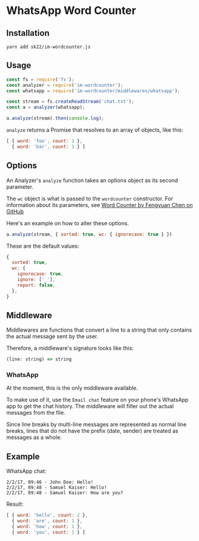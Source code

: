 # WhatsApp Word Counter

## Installation

```
yarn add sk22/im-wordcounter.js
```

## Usage

```javascript
const fs = require('fs');
const analyzer = require('im-wordcounter');
const whatsapp = require('im-wordcounter/middlewares/whatsapp');

const stream = fs.createReadStream('chat.txt');
const a = analyzer(whatsapp);

a.analyze(stream).then(console.log);
```

`analyze` returns a Promise that resolves to an array of objects, like this:

```javascript
[ { word: 'foo', count: 2 },
  { word: 'bar', count: 1 } ]
```

## Options

An Analyzer's `analyze` function takes an options object as its second parameter.

The `wc` object is what is passed to the `wordcounter` constructor.
For information about its parameters, see [Word Counter by Fengyuan Chen on GitHub](https://github.com/fengyuanchen/wordcounter)

Here's an example on how to alter these options.

```javascript
a.analyze(stream, { sorted: true, wc: { ignorecase: true } })
```

These are the default values:

```javascript
{
  sorted: true,
  wc: {
    ignorecase: true,
    ignore: ['_'],
    report: false,
  },
}
```

## Middleware

Middlewares are functions that convert a line to a string that only contains
the actual message sent by the user.

Therefore, a middleware's signature looks like this:

```javascript
(line: string) => string
```

### WhatsApp

At the moment, this is the only middleware available.

To make use of it, use the `Email chat` feature on your phone's WhatsApp
app to get the chat history. The middleware will filter out the actual messages
from the file.

Since line breaks by multi-line messages are represented as normal line breaks,
lines that do not have the prefix (date, sender) are treated as messages as a
whole.

## Example

WhatsApp chat:

```
2/2/17, 09:46 - John Doe: Hello!
2/2/17, 09:48 - Samuel Kaiser: Hello!
2/2/17, 09:48 - Samuel Kaiser: How are you?
```

Result:

```javascript
[ { word: 'hello', count: 2 },
  { word: 'are', count: 1 },
  { word: 'how', count: 1 },
  { word: 'you', count: 1 } ]
```

